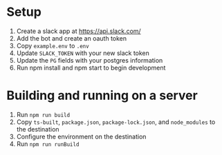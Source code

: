 # Setup
1. Create a slack app at https://api.slack.com/
2. Add the bot and create an oauth token
3. Copy `example.env` to `.env`
4. Update `SLACK_TOKEN` with your new slack token
5. Update the `PG` fields with your postgres information
7. Run npm install and npm start to begin development

# Building and running on a server
1. Run `npm run build`
2. Copy `ts-built`, `package.json`, `package-lock.json`, and `node_modules` to the destination
3. Configure the environment on the destination
4. Run `npm run runBuild`